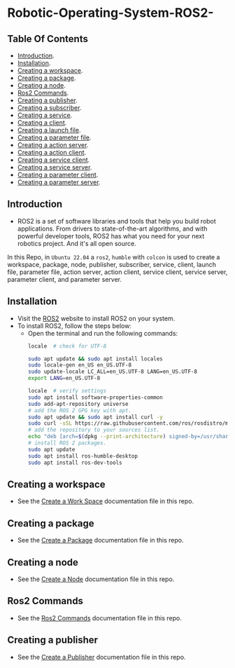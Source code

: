 # Robotic-Operating-System-ROS2-

## Table Of Contents
- [Introduction](#introduction).
- [Installation](#installation).
- [Creating a workspace](#creating-a-workspace).
- [Creating a package](#creating-a-package).
- [Creating a node](#creating-a-node).
- [Ros2 Commands](#ros2-commands).
- [Creating a publisher](#creating-a-publisher).
- [Creating a subscriber](#creating-a-subscriber).
- [Creating a service](#creating-a-service).
- [Creating a client](#creating-a-client).
- [Creating a launch file](#creating-a-launch-file).
- [Creating a parameter file](#creating-a-parameter-file).
- [Creating a action server](#creating-a-action-server).
- [Creating a action client](#creating-a-action-client).
- [Creating a service client](#creating-a-service-client).
- [Creating a service server](#creating-a-service-server).
- [Creating a parameter client](#creating-a-parameter-client).
- [Creating a parameter server](#creating-a-parameter-server).

## Introduction
- ROS2 is a set of software libraries and tools that help you build robot applications. From drivers to state-of-the-art algorithms, and with powerful developer tools, ROS2 has what you need for your next robotics project. And it's all open source.

In this Repo, in `Ubuntu 22.04` a `ros2`, `humble` with `colcon` is used to create a workspace, package, node, publisher, subscriber, service, client, launch file, parameter file, action server, action client, service client, service server, parameter client, and parameter server.

## Installation
- Visit the [ROS2](https://docs.ros.org/en/humble/Installation/Ubuntu-Install-Debians.html) website to install ROS2 on your system.
- To install ROS2, follow the steps below:
  - Open the terminal and run the following commands:
    ```bash
    locale  # check for UTF-8

    sudo apt update && sudo apt install locales
    sudo locale-gen en_US en_US.UTF-8
    sudo update-locale LC_ALL=en_US.UTF-8 LANG=en_US.UTF-8
    export LANG=en_US.UTF-8

    locale  # verify settings
    sudo apt install software-properties-common
    sudo add-apt-repository universe
    # add the ROS 2 GPG key with apt.
    sudo apt update && sudo apt install curl -y
    sudo curl -sSL https://raw.githubusercontent.com/ros/rosdistro/master/ros.key -o /usr/share/keyrings/ros-archive-keyring.gpg
    # add the repository to your sources list.
    echo "deb [arch=$(dpkg --print-architecture) signed-by=/usr/share/keyrings/ros-archive-keyring.gpg] http://packages.ros.org/ros2/ubuntu $(. /etc/os-release && echo $UBUNTU_CODENAME) main" | sudo tee /etc/apt/sources.list.d/ros2.list > /dev/null
    # install ROS 2 packages.
    sudo apt update
    sudo apt install ros-humble-desktop
    sudo apt install ros-dev-tools
    ```

## Creating a workspace
- See the [Create a Work Space](./WORK_SPACE.MD) documentation file in this repo.

## Creating a package
- See the [Create a Package](./CREATE_PACKAGE.MD) documentation file in this repo.

## Creating a node
- See the [Create a Node](./CREATE_NODE.MD) documentation file in this repo.

## Ros2 Commands
- See the [Ros2 Commands](./ROS2_COMMANDS.MD) documentation file in this repo.

## Creating a publisher
- See the [Create a Publisher](./CREATE_PUBLISHER.MD) documentation file in this repo.